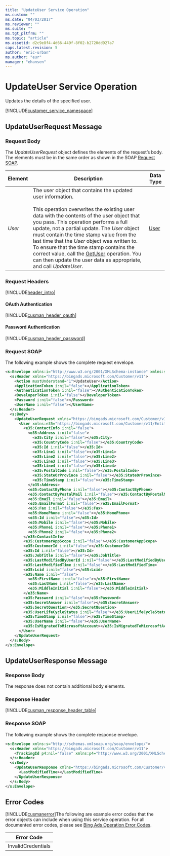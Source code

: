 ```yaml
---
title: "UpdateUser Service Operation"
ms.custom: ""
ms.date: "04/03/2017"
ms.reviewer: ""
ms.suite: ""
ms.tgt_pltfrm: ""
ms.topic: "article"
ms.assetid: d2c9e8f4-4d66-449f-8f02-b2720dd927a7
caps.latest.revision: 5
author: "eric-urban"
ms.author: "eur"
manager: "ehansen"
---
```

# UpdateUser Service Operation
Updates the details of the specified user.

[!INCLUDE[customer_service_namespace](../customer-api/includes/customer-service-namespace.md)]

## <a name="request"></a>UpdateUserRequest Message

### Request Body
The *UpdateUserRequest* object defines the elements of the request’s body. The elements must be in the same order as shown in the SOAP [Request SOAP](#request_soap).

|Element|Description|Data Type|
|-----------|---------------|-------------|
|*User*|The user object that contains the updated user information.<br /><br />This operation overwrites the existing user data with the contents of the user object that you pass. This operation performs a full update, not a partial update. The *User* object must contain the time stamp value from the last time that the *User* object was written to. To ensure that the time stamp contains the correct value, call the [GetUser](../customer-api/getuser-service-operation.md) operation. You can then update the user data as appropriate, and call *UpdateUser*.|[User](../customer-api/user-data-object.md)|

### Request Headers
[!INCLUDE[header_intro](../customer-api/includes/header-intro.md)]
#### OAuth Authentication
[!INCLUDE[cusman_header_oauth](../customer-api/includes/cusman-header-oauth.md)]
#### Password Authentication
[!INCLUDE[cusman_header_password](../customer-api/includes/cusman-header-password.md)]
### <a name="request_soap"></a>Request SOAP
The following example shows the complete request envelope.

```xml
<s:Envelope xmlns:i="http://www.w3.org/2001/XMLSchema-instance" xmlns:s="http://schemas.xmlsoap.org/soap/envelope/">
  <s:Header xmlns="https://bingads.microsoft.com/Customer/v11">
    <Action mustUnderstand="1">UpdateUser</Action>
    <ApplicationToken i:nil="false"></ApplicationToken>
    <AuthenticationToken i:nil="false"></AuthenticationToken>
    <DeveloperToken i:nil="false"></DeveloperToken>
    <Password i:nil="false"></Password>
    <UserName i:nil="false"></UserName>
  </s:Header>
  <s:Body>
    <UpdateUserRequest xmlns="https://bingads.microsoft.com/Customer/v11">
      <User xmlns:e35="https://bingads.microsoft.com/Customer/v11/Entities" i:nil="false">
        <e35:ContactInfo i:nil="false">
          <e35:Address i:nil="false">
            <e35:City i:nil="false"></e35:City>
            <e35:CountryCode i:nil="false"></e35:CountryCode>
            <e35:Id i:nil="false"></e35:Id>
            <e35:Line1 i:nil="false"></e35:Line1>
            <e35:Line2 i:nil="false"></e35:Line2>
            <e35:Line3 i:nil="false"></e35:Line3>
            <e35:Line4 i:nil="false"></e35:Line4>
            <e35:PostalCode i:nil="false"></e35:PostalCode>
            <e35:StateOrProvince i:nil="false"></e35:StateOrProvince>
            <e35:TimeStamp i:nil="false"></e35:TimeStamp>
          </e35:Address>
          <e35:ContactByPhone i:nil="false"></e35:ContactByPhone>
          <e35:ContactByPostalMail i:nil="false"></e35:ContactByPostalMail>
          <e35:Email i:nil="false"></e35:Email>
          <e35:EmailFormat i:nil="false"></e35:EmailFormat>
          <e35:Fax i:nil="false"></e35:Fax>
          <e35:HomePhone i:nil="false"></e35:HomePhone>
          <e35:Id i:nil="false"></e35:Id>
          <e35:Mobile i:nil="false"></e35:Mobile>
          <e35:Phone1 i:nil="false"></e35:Phone1>
          <e35:Phone2 i:nil="false"></e35:Phone2>
        </e35:ContactInfo>
        <e35:CustomerAppScope i:nil="false"></e35:CustomerAppScope>
        <e35:CustomerId i:nil="false"></e35:CustomerId>
        <e35:Id i:nil="false"></e35:Id>
        <e35:JobTitle i:nil="false"></e35:JobTitle>
        <e35:LastModifiedByUserId i:nil="false"></e35:LastModifiedByUserId>
        <e35:LastModifiedTime i:nil="false"></e35:LastModifiedTime>
        <e35:Lcid i:nil="false"></e35:Lcid>
        <e35:Name i:nil="false">
          <e35:FirstName i:nil="false"></e35:FirstName>
          <e35:LastName i:nil="false"></e35:LastName>
          <e35:MiddleInitial i:nil="false"></e35:MiddleInitial>
        </e35:Name>
        <e35:Password i:nil="false"></e35:Password>
        <e35:SecretAnswer i:nil="false"></e35:SecretAnswer>
        <e35:SecretQuestion></e35:SecretQuestion>
        <e35:UserLifeCycleStatus i:nil="false"></e35:UserLifeCycleStatus>
        <e35:TimeStamp i:nil="false"></e35:TimeStamp>
        <e35:UserName i:nil="false"></e35:UserName>
        <e35:IsMigratedToMicrosoftAccount></e35:IsMigratedToMicrosoftAccount>
      </User>
    </UpdateUserRequest>
  </s:Body>
</s:Envelope>
```

## <a name="response"></a>UpdateUserResponse Message

### <a name="Body_Elements"></a>Response Body
The response does not contain additional body elements.

### <a name="Header_Elements"></a>Response Header
[!INCLUDE[cusman_response_header_table](../customer-api/includes/cusman-response-header-table.md)]
### Response SOAP
The following example shows the complete response envelope.

```xml
<s:Envelope xmlns:s="http://schemas.xmlsoap.org/soap/envelope/">
  <s:Header xmlns="https://bingads.microsoft.com/Customer/v11">
    <TrackingId p4:nil="false" xmlns:p4="http://www.w3.org/2001/XMLSchema-instance"></TrackingId>
  </s:Header>
  <s:Body>
    <UpdateUserResponse xmlns="https://bingads.microsoft.com/Customer/v11">
      <LastModifiedTime></LastModifiedTime>
    </UpdateUserResponse>
  </s:Body>
</s:Envelope>
```

## <a name="errors"></a>Error Codes
[!INCLUDE[cusmanerror](../customer-api/includes/cusmanerror.md)]The following are example  error codes that the error objects can include when using this service operation. For all documented error codes, please see [Bing Ads Operation Error Codes](http://go.microsoft.com/fwlink/?LinkId=511884).

|Error Code|
|--------------|
|InvalidCredentials|
